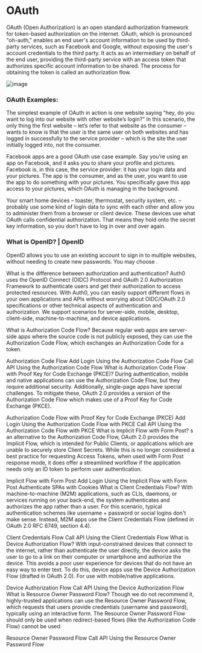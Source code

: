 # OAuth
OAuth (Open Authorization) is an open standard authorization framework for token-based authorization on the internet. OAuth, which is pronounced "oh-auth," enables an end user's account information to be used by third-party services, such as Facebook and Google, without exposing the user's account credentials to the third party. It acts as an intermediary on behalf of the end user, providing the third-party service with an access token that authorizes specific account information to be shared. The process for obtaining the token is called an authorization flow.


![image](https://encrypted-tbn0.gstatic.com/images?q=tbn:ANd9GcSCFSmIJnKd0tesRcNxDslNSwaG3wYIXDQk_A&usqp=CAU)

### OAuth Examples:

The simplest example of OAuth in action is one website saying “hey, do you want to log into our website with other website’s login?” In this scenario, the only thing the first website – let’s refer to that website as the consumer – wants to know is that the user is the same user on both websites and has logged in successfully to the service provider – which is the site the user initially logged into, not the consumer.

Facebook apps are a good OAuth use case example. Say you’re using an app on Facebook, and it asks you to share your profile and pictures. Facebook is, in this case, the service provider: it has your login data and your pictures. The app is the consumer, and as the user, you want to use the app to do something with your pictures. You specifically gave this app access to your pictures, which OAuth is managing in the background.

Your smart home devices – toaster, thermostat, security system, etc. – probably use some kind of login data to sync with each other and allow you to administer them from a browser or client device. These devices use what OAuth calls confidential authorization. That means they hold onto the secret key information, so you don’t have to log in over and over again.

### What is OpenID? | OpenID

OpenID allows you to use an existing account to sign in to multiple websites, without needing to create new passwords. You may choose .

What is the difference between authorization and authentication?
 Auth0 uses the OpenID Connect (OIDC) Protocol and OAuth 2.0 Authorization Framework to authenticate users and get their authorization to access protected resources. With Auth0, you can easily support different flows in your own applications and APIs without worrying about OIDC/OAuth 2.0 specifications or other technical aspects of authentication and authorization. We support scenarios for server-side, mobile, desktop, client-side, machine-to-machine, and device applications.

What is Authorization Code Flow?
Because regular web apps are server-side apps where the source code is not publicly exposed, they can use the Authorization Code Flow, which exchanges an Authorization Code for a token.

Authorization Code Flow
Add Login Using the Authorization Code Flow
Call API Using the Authorization Code Flow
What is Authorization Code Flow with Proof Key for Code Exchange (PKCE)?
During authentication, mobile and native applications can use the Authorization Code Flow, but they require additional security. Additionally, single-page apps have special challenges. To mitigate these, OAuth 2.0 provides a version of the Authorization Code Flow which makes use of a Proof Key for Code Exchange (PKCE).

Authorization Code Flow with Proof Key for Code Exchange (PKCE)
Add Login Using the Authorization Code Flow with PKCE
Call API Using the Authorization Code Flow with PKCE
What is Implicit Flow with Form Post?
s an alternative to the Authorization Code Flow, OAuth 2.0 provides the Implicit Flow, which is intended for Public Clients, or applications which are unable to securely store Client Secrets. While this is no longer considered a best practice for requesting Access Tokens, when used with Form Post response mode, it does offer a streamlined workflow if the application needs only an ID token to perform user authentication.

Implicit Flow with Form Post
Add Login Using the Implicit Flow with Form Post
Authenticate SPAs with Cookies
What is Client Credentials Flow?
With machine-to-machine (M2M) applications, such as CLIs, daemons, or services running on your back-end, the system authenticates and authorizes the app rather than a user. For this scenario, typical authentication schemes like username + password or social logins don't make sense. Instead, M2M apps use the Client Credentials Flow (defined in OAuth 2.0 RFC 6749, section 4.4).

Client Credentials Flow
Call API Using the Client Credentials Flow
What is Device Authorization Flow?
With input-constrained devices that connect to the internet, rather than authenticate the user directly, the device asks the user to go to a link on their computer or smartphone and authorize the device. This avoids a poor user experience for devices that do not have an easy way to enter text. To do this, device apps use the Device Authorization Flow (drafted in OAuth 2.0). For use with mobile/native applications.

Device Authorization Flow
Call API Using the Device Authorization Flow
What is Resource Owner Password Flow?
Though we do not recommend it, highly-trusted applications can use the Resource Owner Password Flow, which requests that users provide credentials (username and password), typically using an interactive form. The Resource Owner Password Flow should only be used when redirect-based flows (like the Authorization Code Flow) cannot be used.

Resource Owner Password Flow
Call API Using the Resource Owner Password Flow
